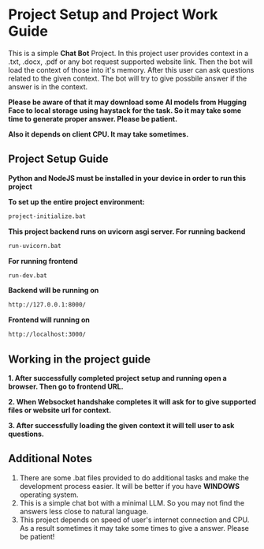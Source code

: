 # Project Setup and Project Work Guide

This is a simple **Chat Bot** Project. In this project user provides context in a .txt, .docx, .pdf or any bot request supported website link. Then the bot will
load the context of those into it's memory. After this user can ask questions related to the given context. The bot will try to give possbile answer if the answer is in the context.

**Please be aware of that it may download some AI models from Hugging Face to local storage using haystack for the task. So it may take some time to generate proper answer. Please be patient.**

**Also it depends on client CPU. It may take sometimes.**

## Project Setup Guide

**Python and NodeJS must be installed in your device in order to run this project**

**To set up the entire project environment:**

```bash
project-initialize.bat
```

**This project backend runs on uvicorn asgi server. For running backend**

```bash
run-uvicorn.bat
```

**For running frontend**

```bash
run-dev.bat
```

**Backend will be running on**

```bash
http://127.0.0.1:8000/
```

**Frontend will running on**

```bash
http://localhost:3000/
```

## Working in the project guide

**1. After successfully completed project setup and running open a browser. Then go to frontend URL.**

**2. When Websocket handshake completes it will ask for to give supported files or website url for context.**

**3. After successfully loading the given context it will tell user to ask questions.**

## Additional Notes

1. There are some .bat files provided to do additional tasks and make the development process easier. It will be better if you have **WINDOWS** operating system.
2. This is a simple chat bot with a minimal LLM. So you may not find the answers less close to natural language.
3. This project depends on speed of user's internet connection and CPU. As a result sometimes it may take some times to give a answer. Please be patient!
